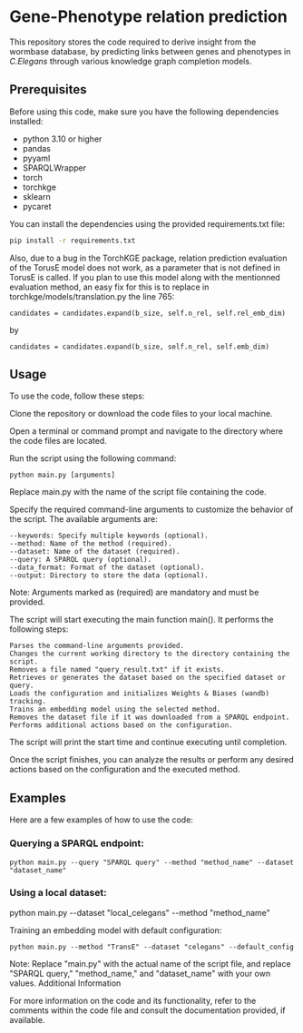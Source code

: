 # Gene-Phenotype relation prediction
This repository stores the code required to derive insight from the wormbase database, by predicting links between genes and phenotypes in *C.Elegans* through various knowledge graph completion models.

## Prerequisites

Before using this code, make sure you have the following dependencies installed:
- python 3.10 or higher
- pandas
- pyyaml
- SPARQLWrapper
- torch
- torchkge
- sklearn
- pycaret

You can install the dependencies using the provided requirements.txt file:

```bash
pip install -r requirements.txt
```

Also, due to a bug in the TorchKGE package, relation prediction evaluation of the TorusE model does not work, as a parameter that is not defined in TorusE is called. If you plan to use this model along with the mentionned evaluation method, an easy fix for this is to replace in torchkge/models/translation.py the line 765:

    candidates = candidates.expand(b_size, self.n_rel, self.rel_emb_dim)
by

	candidates = candidates.expand(b_size, self.n_rel, self.emb_dim)


## Usage

To use the code, follow these steps:

Clone the repository or download the code files to your local machine.

Open a terminal or command prompt and navigate to the directory where the code files are located.

Run the script using the following command:

    python main.py [arguments]

Replace main.py with the name of the script file containing the code.

Specify the required command-line arguments to customize the behavior of the script. The available arguments are:

    --keywords: Specify multiple keywords (optional).
    --method: Name of the method (required).
    --dataset: Name of the dataset (required).
    --query: A SPARQL query (optional).
    --data_format: Format of the dataset (optional).
    --output: Directory to store the data (optional).

Note: Arguments marked as (required) are mandatory and must be provided.

The script will start executing the main function main(). It performs the following steps:

    Parses the command-line arguments provided.
    Changes the current working directory to the directory containing the script.
    Removes a file named "query_result.txt" if it exists.
    Retrieves or generates the dataset based on the specified dataset or query.
    Loads the configuration and initializes Weights & Biases (wandb) tracking.
    Trains an embedding model using the selected method.
    Removes the dataset file if it was downloaded from a SPARQL endpoint.
    Performs additional actions based on the configuration.

The script will print the start time and continue executing until completion.

Once the script finishes, you can analyze the results or perform any desired actions based on the configuration and the executed method.

## Examples

Here are a few examples of how to use the code:

### Querying a SPARQL endpoint:

    python main.py --query "SPARQL query" --method "method_name" --dataset "dataset_name"



### Using a local dataset:

python main.py --dataset "local_celegans" --method "method_name"

Training an embedding model with default configuration:

    python main.py --method "TransE" --dataset "celegans" --default_config

Note: Replace "main.py" with the actual name of the script file, and replace "SPARQL query," "method_name," and "dataset_name" with your own values.
Additional Information

For more information on the code and its functionality, refer to the comments within the code file and consult the documentation provided, if available.
